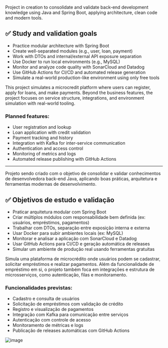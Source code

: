 Project in creation to consolidate and validate back-end development knowledge using Java and Spring Boot, applying architecture, clean code and modern tools.

## ✅ Study and validation goals

- Practice modular architecture with Spring Boot
- Create well-separated modules (e.g., user, loan, payment)
- Work with DTOs and internal/external API exposure separation
- Use Docker to run local environments (e.g., MySQL)
- Monitor and analyze code quality with SonarCloud and Datadog
- Use GitHub Actions for CI/CD and automated release generation
- Simulate a real-world production-like environment using only free tools

This project simulates a microcredit platform where users can register, apply for loans, and make payments. Beyond the business features, the project focuses on service structure, integrations, and environment simulation with real-world tooling.

### Planned features:

- User registration and lookup
- Loan application with credit validation
- Payment tracking and history
- Integration with Kafka for inter-service communication
- Authentication and access control
- Monitoring of metrics and logs
- Automated release publishing with GitHub Actions


-----------------------------


Projeto sendo criado com o objetivo de consolidar e validar conhecimentos de desenvolvedora back-end Java, aplicando boas práticas, arquitetura e ferramentas modernas de desenvolvimento.

## ✅ Objetivos de estudo e validação
- Praticar arquitetura modular com Spring Boot
- Criar múltiplos módulos com responsabilidade bem definida (ex: usuários, empréstimos, pagamentos)
- Trabalhar com DTOs, separação entre exposição interna e externa
- Usar Docker para subir ambientes locais (ex: MySQL)
- Monitorar e analisar a aplicação com SonarCloud e Datadog
- Usar GitHub Actions para CI/CD e geração automática de releases
- Simular um ambiente de produção real usando ferramentas gratuitas


Simula uma plataforma de microcrédito onde usuários podem se cadastrar, solicitar empréstimos e realizar pagamentos. Além da funcionalidade de empréstimo em si, o projeto também foca em integrações e estrutura de microsserviços, como autenticação, filas e monitoramento.

### Funcionalidades previstas:
- Cadastro e consulta de usuários
- Solicitação de empréstimos com validação de crédito
- Registro e visualização de pagamentos
- Integração com Kafka para comunicação entre serviços
- Autenticação com controle de acesso
- Monitoramento de métricas e logs
- Publicação de releases automáticas com GitHub Actions


![image](https://github.com/user-attachments/assets/e3856f96-11fe-4bc7-817a-1dc6b5368c2d)

